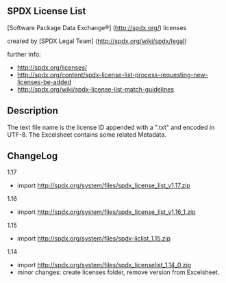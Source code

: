 SPDX License List
-----------------

[Software Package Data Exchange®] (http://spdx.org/) licenses

created by [SPDX Legal Team] (http://spdx.org/wiki/spdx/legal)

further Info:

* http://spdx.org/licenses/
* http://spdx.org/content/spdx-license-list-process-requesting-new-licenses-be-added
* http://spdx.org/wiki/spdx-license-list-match-guidelines


Description
-----------
The text file name is the license ID appended with a ".txt" and encoded in UTF-8. The Excelsheet contains some related Metadata. 


ChangeLog
---------
1.17
* import http://spdx.org/system/files/spdx_license_list_v1.17.zip

1.16
* import http://spdx.org/system/files/spdx_license_list_v1.16_1.zip

1.15

* import http://spdx.org/system/files/spdx-liclist_1.15.zip

1.14

* import http://spdx.org/system/files/spdx_licenselist_1.14_0.zip
* minor changes: create licenses folder, remove version from Excelsheet.

